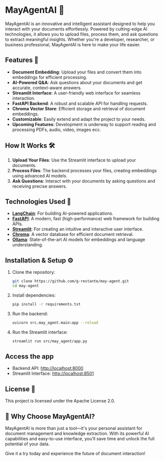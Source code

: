 # MayAgentAI 🤖

MayAgentAI is an innovative and intelligent assistant designed to help you interact with your documents effortlessly. Powered by cutting-edge AI technologies, it allows you to upload files, process them, and ask questions to extract meaningful insights. Whether you're a developer, researcher, or business professional, MayAgentAI is here to make your life easier.

## Features 🚀

- **Document Embedding**: Upload your files and convert them into embeddings for efficient processing.
- **AI-Powered Q&A**: Ask questions about your documents and get accurate, context-aware answers.
- **Streamlit Interface**: A user-friendly web interface for seamless interaction.
- **FastAPI Backend**: A robust and scalable API for handling requests.
- **Chroma Vector Store**: Efficient storage and retrieval of document embeddings.
- **Customizable**: Easily extend and adapt the project to your needs.
- **Upcoming Features**: Development is underway to support reading and processing PDFs, audio, video, images ecc.

## How It Works 🛠️

1. **Upload Your Files**: Use the Streamlit interface to upload your documents.
2. **Process Files**: The backend processes your files, creating embeddings using advanced AI models.
3. **Ask Questions**: Interact with your documents by asking questions and receiving precise answers.

## Technologies Used 🧠

- **[LangChain](https://github.com/hwchase17/langchain)**: For building AI-powered applications.
- **[FastAPI](https://fastapi.tiangolo.com/)**: A modern, fast (high-performance) web framework for building APIs.
- **[Streamlit](https://streamlit.io/)**: For creating an intuitive and interactive user interface.
- **[Chroma](https://www.trychroma.com/)**: A vector database for efficient document retrieval.
- **[Ollama](https://ollama.com/)**: State-of-the-art AI models for embeddings and language understanding.

## Installation & Setup ⚙️

1. Clone the repository:

    ```bash
    git clone https://github.com/g-restante/may-agent.git
    cd may-agent
    ```

2. Install dependencies:

    ```bash
    pip install -r requirements.txt
    ```

3. Run the backend:

    ```bash
    uvicorn src.may_agent.main:app --reload
    ```

4. Run the Streamlit interface:

    ```bash
    streamlit run src/may_agent/app.py
    ```

## Access the app

- Backend API: <http://localhost:8000>
- Streamlit Interface: <http://localhost:8501>

## License 📜

This project is licensed under the Apache License 2.0.

## 🌟 Why Choose MayAgentAI?

MayAgentAI is more than just a tool—it's your personal assistant for document management and knowledge extraction. With its powerful AI capabilities and easy-to-use interface, you'll save time and unlock the full potential of your data.

Give it a try today and experience the future of document interaction!
